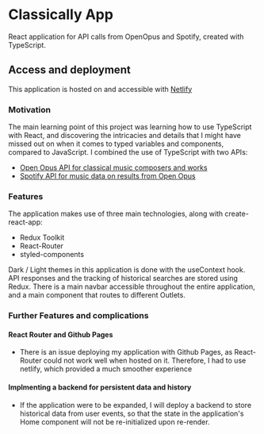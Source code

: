 # Classically App

React application for API calls from OpenOpus and Spotify, created with TypeScript.

## Access and deployment
This application is hosted on and accessible with [Netlify](https://classically.netlify.app/)

### Motivation
The main learning point of this project was learning how to use TypeScript with React, and discovering the intricacies and details that I might have missed out on when it comes to typed variables and components, compared to JavaScript. I combined the use of TypeScript with two APIs:
- [Open Opus API for classical music composers and works](https://openopus.org/)
- [Spotify API for music data on results from Open Opus](https://developer.spotify.com/)

### Features
The application makes use of three main technologies, along with create-react-app:
- Redux Toolkit
- React-Router
- styled-components

Dark / Light themes in this application is done with the useContext hook.
API responses and the tracking of historical searches are stored using Redux.
There is a main navbar accessible throughout the entire application, and a main component that routes to different Outlets.

### Further Features and complications
#### React Router and Github Pages
- There is an issue deploying my application with Github Pages, as React-Router could not work well when hosted on it. Therefore, I had to use netlify, which provided a much smoother experience

#### Implmenting a backend for persistent data and history
- If the application were to be expanded, I will deploy a backend to store historical data from user events, so that the state in the application's Home component will not be re-initialized upon re-render.
